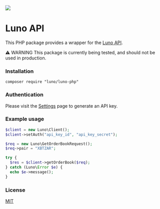 <img src="https://www.luno.com/static/images/luno-email-336.png">

# Luno API

This PHP package provides a wrapper for the [Luno API](https://www.luno.com/api).

⚠️ WARNING This package is currently being tested, and should not be used in production.

### Installation

```
composer require "luno/luno-php"
```

### Authentication

Please visit the [Settings](https://www.luno.com/wallet/settings/api_keys) page
to generate an API key.

### Example usage

```php
$client = new Luno\Client();
$client->setAuth("api_key_id", "api_key_secret");

$req = new Luno\GetOrderBookRequest();
$req->pair = "XBTZAR";

try {
  $res = $client->getOrderBook($req);
} catch (Luno\Error $e) {
  echo $e->message();
}
```

### License

[MIT](https://github.com/luno/luno-php/blob/master/LICENSE.md)

